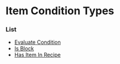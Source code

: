 # Item Condition Types



### List
* [Evaluate Condition](item_condition_types/evaluate_condition.md)
* [Is Block](item_condition_types/is_block.md)
* [Has Item In Recipe](item_condition_types/has_item_in_recipe.md)
